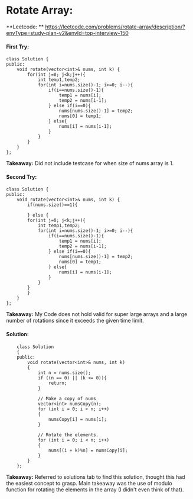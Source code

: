 # Rotate Array: 

**Leetcode: ** https://leetcode.com/problems/rotate-array/description/?envType=study-plan-v2&envId=top-interview-150

#### First Try: 
```
class Solution {
public:
    void rotate(vector<int>& nums, int k) {
        for(int j=0; j<k;j++){
            int temp1,temp2;
            for(int i=nums.size()-1; i>=0; i--){
                if(i==nums.size()-1){
                    temp1 = nums[i];
                    temp2 = nums[i-1];
                } else if(i==0){
                    nums[nums.size()-1] = temp2;
                    nums[0] = temp1;
                } else{
                    nums[i] = nums[i-1];
                }
            }
        }
    }
};
```
**Takeaway:** Did not include testcase for when size of nums array is 1.

#### Second Try: 
```
class Solution {
public:
    void rotate(vector<int>& nums, int k) {
        if(nums.size()==1){
            
        } else {
        for(int j=0; j<k;j++){
            int temp1,temp2;
            for(int i=nums.size()-1; i>=0; i--){
                if(i==nums.size()-1){
                    temp1 = nums[i];
                    temp2 = nums[i-1];
                } else if(i==0){
                    nums[nums.size()-1] = temp2;
                    nums[0] = temp1;
                } else{
                    nums[i] = nums[i-1];
                }
            }
        }
        }
    }
};
```
**Takeaway:** My Code does not hold valid for super large arrays and a large number of rotations since it exceeds the given time limit.

#### Solution: 
```
    class Solution 
    {
    public:
        void rotate(vector<int>& nums, int k) 
        {
            int n = nums.size();
            if ((n == 0) || (k <= 0)){
                return;
            }
            
            // Make a copy of nums
            vector<int> numsCopy(n);
            for (int i = 0; i < n; i++)
            {
                numsCopy[i] = nums[i];
            }
            
            // Rotate the elements.
            for (int i = 0; i < n; i++)
            {
                nums[(i + k)%n] = numsCopy[i];
            }
        }
    };
```
**Takeaway:** Referred to solutions tab to find this solution, thought this had the easiest concept to grasp. Main takeaway was the use of modulo function for rotating the elements in the array (I didn't even think of that). 

